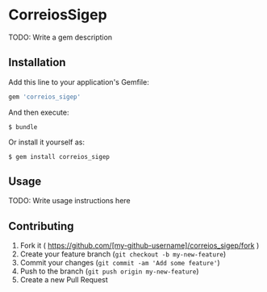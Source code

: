 # CorreiosSigep

TODO: Write a gem description

## Installation

Add this line to your application's Gemfile:

```ruby
gem 'correios_sigep'
```

And then execute:

    $ bundle

Or install it yourself as:

    $ gem install correios_sigep

## Usage

TODO: Write usage instructions here

## Contributing

1. Fork it ( https://github.com/[my-github-username]/correios_sigep/fork )
2. Create your feature branch (`git checkout -b my-new-feature`)
3. Commit your changes (`git commit -am 'Add some feature'`)
4. Push to the branch (`git push origin my-new-feature`)
5. Create a new Pull Request
